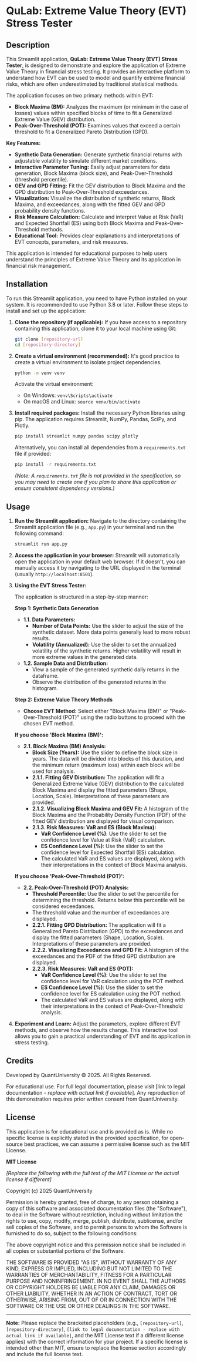 # QuLab: Extreme Value Theory (EVT) Stress Tester

## Description

This Streamlit application, **QuLab: Extreme Value Theory (EVT) Stress Tester**, is designed to demonstrate and explore the application of Extreme Value Theory in financial stress testing. It provides an interactive platform to understand how EVT can be used to model and quantify extreme financial risks, which are often underestimated by traditional statistical methods.

The application focuses on two primary methods within EVT:

- **Block Maxima (BM):** Analyzes the maximum (or minimum in the case of losses) values within specified blocks of time to fit a Generalized Extreme Value (GEV) distribution.
- **Peak-Over-Threshold (POT):** Examines values that exceed a certain threshold to fit a Generalized Pareto Distribution (GPD).

**Key Features:**

- **Synthetic Data Generation:** Generate synthetic financial returns with adjustable volatility to simulate different market conditions.
- **Interactive Parameter Tuning:** Easily adjust parameters for data generation, Block Maxima (block size), and Peak-Over-Threshold (threshold percentile).
- **GEV and GPD Fitting:** Fit the GEV distribution to Block Maxima and the GPD distribution to Peak-Over-Threshold exceedances.
- **Visualization:** Visualize the distribution of synthetic returns, Block Maxima, and exceedances, along with the fitted GEV and GPD probability density functions.
- **Risk Measure Calculation:** Calculate and interpret Value at Risk (VaR) and Expected Shortfall (ES) using both Block Maxima and Peak-Over-Threshold methods.
- **Educational Tool:** Provides clear explanations and interpretations of EVT concepts, parameters, and risk measures.

This application is intended for educational purposes to help users understand the principles of Extreme Value Theory and its application in financial risk management.

## Installation

To run this Streamlit application, you need to have Python installed on your system. It is recommended to use Python 3.8 or later. Follow these steps to install and set up the application:

1. **Clone the repository (if applicable):**
   If you have access to a repository containing this application, clone it to your local machine using Git:
   ```bash
   git clone [repository-url]
   cd [repository-directory]
   ```

2. **Create a virtual environment (recommended):**
   It's good practice to create a virtual environment to isolate project dependencies.
   ```bash
   python -m venv venv
   ```
   Activate the virtual environment:
   - On Windows: `venv\Scripts\activate`
   - On macOS and Linux: `source venv/bin/activate`

3. **Install required packages:**
   Install the necessary Python libraries using pip. The application requires Streamlit, NumPy, Pandas, SciPy, and Plotly.
   ```bash
   pip install streamlit numpy pandas scipy plotly
   ```
   Alternatively, you can install all dependencies from a `requirements.txt` file if provided:
   ```bash
   pip install -r requirements.txt
   ```
   *(Note: A `requirements.txt` file is not provided in the specification, so you may need to create one if you plan to share this application or ensure consistent dependency versions.)*

## Usage

1. **Run the Streamlit application:**
   Navigate to the directory containing the Streamlit application file (e.g., `app.py`) in your terminal and run the following command:
   ```bash
   streamlit run app.py
   ```

2. **Access the application in your browser:**
   Streamlit will automatically open the application in your default web browser. If it doesn't, you can manually access it by navigating to the URL displayed in the terminal (usually `http://localhost:8501`).

3. **Using the EVT Stress Tester:**

   The application is structured in a step-by-step manner:

   **Step 1: Synthetic Data Generation**
   - **1.1. Data Parameters:**
     - **Number of Data Points:** Use the slider to adjust the size of the synthetic dataset. More data points generally lead to more robust results.
     - **Volatility (Annualized):**  Use the slider to set the annualized volatility of the synthetic returns. Higher volatility will result in more extreme values in the generated data.
   - **1.2. Sample Data and Distribution:**
     - View a sample of the generated synthetic daily returns in the dataframe.
     - Observe the distribution of the generated returns in the histogram.

   **Step 2: Extreme Value Theory Methods**
   - **Choose EVT Method:** Select either "Block Maxima (BM)" or "Peak-Over-Threshold (POT)" using the radio buttons to proceed with the chosen EVT method.

   **If you choose 'Block Maxima (BM)':**
   - **2.1. Block Maxima (BM) Analysis:**
     - **Block Size (Years):**  Use the slider to define the block size in years. The data will be divided into blocks of this duration, and the minimum return (maximum loss) within each block will be used for analysis.
     - **2.1.1. Fitting GEV Distribution:** The application will fit a Generalized Extreme Value (GEV) distribution to the calculated Block Maxima and display the fitted parameters (Shape, Location, Scale). Interpretations of these parameters are provided.
     - **2.1.2. Visualizing Block Maxima and GEV Fit:** A histogram of the Block Maxima and the Probability Density Function (PDF) of the fitted GEV distribution are displayed for visual comparison.
     - **2.1.3. Risk Measures: VaR and ES (Block Maxima):**
       - **VaR Confidence Level (%)**: Use the slider to set the confidence level for Value at Risk (VaR) calculation.
       - **ES Confidence Level (%)**: Use the slider to set the confidence level for Expected Shortfall (ES) calculation.
       - The calculated VaR and ES values are displayed, along with their interpretations in the context of Block Maxima analysis.

   **If you choose 'Peak-Over-Threshold (POT)':**
   - **2.2. Peak-Over-Threshold (POT) Analysis:**
     - **Threshold Percentile:** Use the slider to set the percentile for determining the threshold. Returns below this percentile will be considered exceedances.
     - The threshold value and the number of exceedances are displayed.
     - **2.2.1. Fitting GPD Distribution:** The application will fit a Generalized Pareto Distribution (GPD) to the exceedances and display the fitted parameters (Shape, Location, Scale). Interpretations of these parameters are provided.
     - **2.2.2. Visualizing Exceedances and GPD Fit:** A histogram of the exceedances and the PDF of the fitted GPD distribution are displayed.
     - **2.2.3. Risk Measures: VaR and ES (POT):**
       - **VaR Confidence Level (%)**: Use the slider to set the confidence level for VaR calculation using the POT method.
       - **ES Confidence Level (%)**: Use the slider to set the confidence level for ES calculation using the POT method.
       - The calculated VaR and ES values are displayed, along with their interpretations in the context of Peak-Over-Threshold analysis.

4. **Experiment and Learn:**
   Adjust the parameters, explore different EVT methods, and observe how the results change. This interactive tool allows you to gain a practical understanding of EVT and its application in stress testing.

## Credits

Developed by QuantUniversity © 2025. All Rights Reserved.

For educational use. For full legal documentation, please visit [link to legal documentation - *replace with actual link if available*]. Any reproduction of this demonstration requires prior written consent from QuantUniversity.

## License

This application is for educational use and is provided as is.  While no specific license is explicitly stated in the provided specification, for open-source best practices, we can assume a permissive license such as the MIT License.

**MIT License**

*[Replace the following with the full text of the MIT License or the actual license if different]*

Copyright (c) 2025 QuantUniversity

Permission is hereby granted, free of charge, to any person obtaining a copy
of this software and associated documentation files (the "Software"), to deal
in the Software without restriction, including without limitation the rights
to use, copy, modify, merge, publish, distribute, sublicense, and/or sell
copies of the Software, and to permit persons to whom the Software is
furnished to do so, subject to the following conditions:

The above copyright notice and this permission notice shall be included in all
copies or substantial portions of the Software.

THE SOFTWARE IS PROVIDED "AS IS", WITHOUT WARRANTY OF ANY KIND, EXPRESS OR
IMPLIED, INCLUDING BUT NOT LIMITED TO THE WARRANTIES OF MERCHANTABILITY,
FITNESS FOR A PARTICULAR PURPOSE AND NONINFRINGEMENT. IN NO EVENT SHALL THE
AUTHORS OR COPYRIGHT HOLDERS BE LIABLE FOR ANY CLAIM, DAMAGES OR OTHER
LIABILITY, WHETHER IN AN ACTION OF CONTRACT, TORT OR OTHERWISE, ARISING FROM,
OUT OF OR IN CONNECTION WITH THE SOFTWARE OR THE USE OR OTHER DEALINGS IN THE
SOFTWARE.

---

**Note:** Please replace the bracketed placeholders (e.g., `[repository-url]`, `[repository-directory]`, `[link to legal documentation - replace with actual link if available]`, and the MIT License text if a different license applies) with the correct information for your project. If a specific license is intended other than MIT, ensure to replace the license section accordingly and include the full license text.
